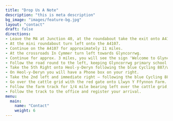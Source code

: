 ```yaml
---
title: "Drop Us A Note"
description: "this is meta description"
bg_image: "images/feature-bg.jpg"
layout: "contact"
draft: false
directions:
- Leave the M4 at Junction 40, at the roundabout take the exit onto A4107.
- At the mini roundabout turn left onto the A4107.
- Continue on the A4107 for approximately 11 miles.
- At the crossroads In Cymmer turn left towards Glyncorrwg.
- Continue for approx. 3 miles, you will see the sign 'Welcome to Glyncorrwg'.
- Follow the road round to the left, keeping Glyncorrwg primary school on your left.
- Take the 5th Right onto Heol-y-Deryn following the blue Cycling 887/walking route 47 (on your left is a new bungalow called Llanrhian)
- On Heol-y-Deryn you will have a Phone box on your right.
- Take the 2nd left and immediate right — following the blue Cycling 887/walking route 47 and our Campsite signs.
- Go over the cattle grid with the red gate onto Llwyn Y Ffynnon Farm. (15 mph), the Corrwg River will be on your right.
- Follow the farm track for 1/4 mile bearing left over the cattle grid, where you will see the farmhouse ahead.
- Follow the track to the office and register your arrival.
menu:
  main:
    name: "Contact"
    weight: 6
---
```

